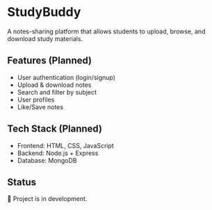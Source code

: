 # StudyBuddy

A notes-sharing platform that allows students to upload, browse, and download study materials.

## Features (Planned)
- User authentication (login/signup)
- Upload & download notes
- Search and filter by subject
- User profiles
- Like/Save notes

## Tech Stack (Planned)
- Frontend: HTML, CSS, JavaScript
- Backend: Node.js + Express
- Database: MongoDB

## Status
🚧 Project is in development.
